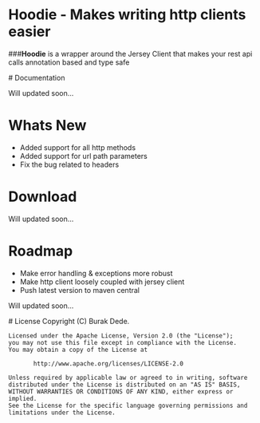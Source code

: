 # Hoodie - Makes writing http clients easier

###**Hoodie** is a wrapper around the Jersey Client that makes your rest api calls annotation based and type safe

# Documentation

Will updated soon...

# Whats New

* Added support for all http methods
* Added support for url path parameters
* Fix the bug related to headers

# Download

Will updated soon...

# Roadmap

* Make error handling & exceptions more robust
* Make http client loosely coupled with jersey client
* Push latest version to maven central

Will updated soon...

# License
 	Copyright (C) Burak Dede.
 
 	Licensed under the Apache License, Version 2.0 (the "License");
 	you may not use this file except in compliance with the License.
 	You may obtain a copy of the License at
 
    	   http://www.apache.org/licenses/LICENSE-2.0
 	
 	Unless required by applicable law or agreed to in writing, software
 	distributed under the License is distributed on an "AS IS" BASIS,
 	WITHOUT WARRANTIES OR CONDITIONS OF ANY KIND, either express or implied.
 	See the License for the specific language governing permissions and
 	limitations under the License.

  
